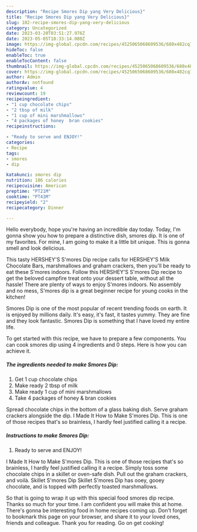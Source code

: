 ```yaml
---
description: "Recipe Smores Dip yang Very Delicious}"
title: "Recipe Smores Dip yang Very Delicious}"
slug: 102-recipe-smores-dip-yang-very-delicious
category: Uncategorized
date: 2023-03-20T03:51:27.976Z
date: 2023-05-05T18:33:14.080Z
image: https://img-global.cpcdn.com/recipes/4525065068609536/680x482cq70/smores-dip-recipe-main-photo.jpg
hideToc: false
enableToc: true
enableTocContent: false
thumbnail: https://img-global.cpcdn.com/recipes/4525065068609536/680x482cq70/smores-dip-recipe-main-photo.jpg
cover: https://img-global.cpcdn.com/recipes/4525065068609536/680x482cq70/smores-dip-recipe-main-photo.jpg
author: Admin
authorAv: notfound
ratingvalue: 4
reviewcount: 19
recipeingredient:
- "1 cup chocolate chips"
- "2 tbsp of milk"
- "1 cup of mini marshmallows"
- "4 packages of honey  bran cookies"
recipeinstructions:

- "Ready to serve and ENJOY!"
categories:
- Recipe
tags:
- smores
- dip

katakunci: smores dip 
nutrition: 186 calories
recipecuisine: American
preptime: "PT21M"
cooktime: "PT43M"
recipeyield: "2"
recipecategory: Dinner

---
```



Hello everybody, hope you're having an incredible day today. Today, I'm gonna show you how to prepare a distinctive dish, smores dip. It is one of my favorites. For mine, I am going to make it a little bit unique. This is gonna smell and look delicious.

This tasty HERSHEY&#39;S S&#39;mores Dip recipe calls for HERSHEY&#39;S Milk Chocolate Bars, marshmallows and graham crackers, then you&#39;ll be ready to eat these S&#39;mores indoors. Follow this HERSHEY&#39;S S&#39;mores Dip recipe to get the beloved campfire treat onto your dessert table, without all the hassle! There are plenty of ways to enjoy S&#39;mores indoors. No assembly and no mess, S&#39;mores dip is a great beginner recipe for young cooks in the kitchen!

Smores Dip is one of the most popular of recent trending foods on earth. It is enjoyed by millions daily. It's easy, it's fast, it tastes yummy. They are fine and they look fantastic. Smores Dip is something that I have loved my entire life.


To get started with this recipe, we have to prepare a few components. You can cook smores dip using 4 ingredients and 0 steps. Here is how you can achieve it.

<!--inarticleads1-->

##### The ingredients needed to make Smores Dip:

1. Get 1 cup chocolate chips
1. Make ready 2 tbsp of milk
1. Make ready 1 cup of mini marshmallows
1. Take 4 packages of honey &amp; bran cookies


Spread chocolate chips in the bottom of a glass baking dish. Serve graham crackers alongside the dip. I Made It How to Make S&#39;mores Dip. This is one of those recipes that&#39;s so brainless, I hardly feel justified calling it a recipe. 

<!--inarticleads2-->

##### Instructions to make Smores Dip:


1. Ready to serve and ENJOY!

I Made It How to Make S&#39;mores Dip. This is one of those recipes that&#39;s so brainless, I hardly feel justified calling it a recipe. Simply toss some chocolate chips in a skillet or oven-safe dish. Pull out the graham crackers, and voilà. Skillet S&#39;mores Dip Skillet S&#39;mores Dip has ooey, gooey chocolate, and is topped with perfectly toasted marshmallows. 

So that is going to wrap it up with this special food smores dip recipe. Thanks so much for your time. I am confident you will make this at home. There's gonna be interesting food in home recipes coming up. Don't forget to bookmark this page on your browser, and share it to your loved ones, friends and colleague. Thank you for reading. Go on get cooking!

